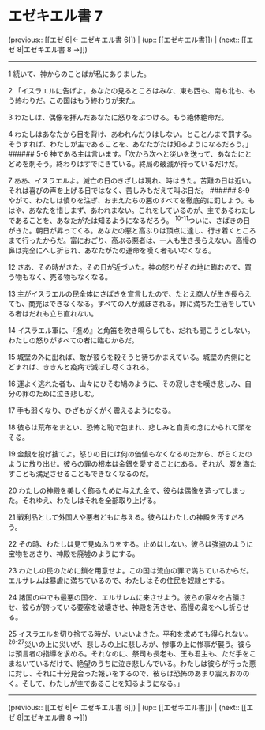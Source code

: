 # エゼキエル書 7

(previous:: [[エゼ 6|← エゼキエル書 6]]) | (up:: [[エゼキエル書]]) | (next:: [[エゼ 8|エゼキエル書 8 →]])

***


1 続いて、神からのことばが私にありました。 

2 「イスラエルに告げよ。あなたの見るところはみな、東も西も、南も北も、もう終わりだ。この国はもう終わりが来た。 

3 わたしは、偶像を拝んだあなたに怒りをぶつける。もう絶体絶命だ。 

4 わたしはあなたから目を背け、あわれんだりはしない。とことんまで罰する。そうすれば、わたしが主であることを、あなたがたは知るようになるだろう。」 ###### 5-6 神である主は言います。「次から次へと災いを送って、あなたにとどめを刺そう。終わりはすでにきている。終局の破滅が待っているだけだ。 

7 ああ、イスラエルよ。滅亡の日のきざしは現れ、時はきた。苦難の日は近い。それは喜びの声を上げる日ではなく、苦しみもだえて叫ぶ日だ。 ###### 8-9 やがて、わたしは憤りを注ぎ、おまえたちの悪のすべてを徹底的に罰しよう。もはや、あなたを惜しまず、あわれまない。これをしているのが、主であるわたしであることを、あなたがたは知るようになるだろう。 <sup class="versenum">10-11</sup>ついに、さばきの日がきた。朝日が昇ってくる。あなたの悪と高ぶりは頂点に達し、行き着くところまで行ったからだ。富におごり、高ぶる悪者は、一人も生き長らえない。高慢の鼻は完全にへし折られ、あなたがたの運命を嘆く者もいなくなる。 

12 さあ、その時がきた。その日が近づいた。神の怒りがその地に臨むので、買う物もなく、売る物もなくなる。 

13 主がイスラエルの民全体にさばきを宣言したので、たとえ商人が生き長らえても、商売はできなくなる。すべての人が滅ぼされる。罪に満ちた生活をしている者はだれも立ち直れない。 

14 イスラエル軍に、『進め』と角笛を吹き鳴らしても、だれも聞こうとしない。わたしの怒りがすべての者に臨むからだ。 

15 城壁の外に出れば、敵が彼らを殺そうと待ちかまえている。城壁の内側にとどまれば、ききんと疫病で滅ぼし尽くされる。 

16 運よく逃れた者も、山々にひそむ鳩のように、その寂しさを嘆き悲しみ、自分の罪のために泣き悲しむ。 

17 手も弱くなり、ひざもがくがく震えるようになる。 

18 彼らは荒布をまとい、恐怖と恥で包まれ、悲しみと自責の念にかられて頭をそる。 

19 金銀を投げ捨てよ。怒りの日には何の価値もなくなるのだから、がらくたのように放り出せ。彼らの罪の根本は金銀を愛することにある。それが、腹を満たすことも満足させることもできなくなるのだ。 

20 わたしの神殿を美しく飾るために与えた金で、彼らは偶像を造ってしまった。それゆえ、わたしはそれを全部取り上げる。 

21 戦利品として外国人や悪者どもに与える。彼らはわたしの神殿を汚すだろう。 

22 その時、わたしは見て見ぬふりをする。止めはしない。彼らは強盗のように宝物をあさり、神殿を廃墟のようにする。 

23 わたしの民のために鎖を用意せよ。この国は流血の罪で満ちているからだ。エルサレムは暴虐に満ちているので、わたしはその住民を奴隷とする。 

24 諸国の中でも最悪の国を、エルサレムに来させよう。彼らの家々を占領させ、彼らが誇っている要塞を破壊させ、神殿を汚させ、高慢の鼻をへし折らせる。 

25 イスラエルを切り捨てる時が、いよいよきた。平和を求めても得られない。 <sup class="versenum">26-27</sup>災いの上に災いが、悲しみの上に悲しみが、惨事の上に惨事が襲う。彼らは預言者の指導を求める。それなのに、祭司も長老も、王も君主も、ただ手をこまねいているだけで、絶望のうちに泣き悲しんでいる。わたしは彼らが行った悪に対し、それに十分見合った報いをするので、彼らは恐怖のあまり震えおののく。そして、わたしが主であることを知るようになる。」

***

(previous:: [[エゼ 6|← エゼキエル書 6]]) | (up:: [[エゼキエル書]]) | (next:: [[エゼ 8|エゼキエル書 8 →]])

